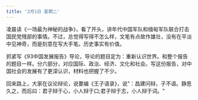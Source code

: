 ```yaml
---
title: '2月1日 星期二'
---
```

凌晨读《一场最为神秘的战争》，看了开头，讲年代中国军队和缅甸军队联合打击国民党残部的事情。不过，总觉得写得不怎么样，文笔有点故作雄壮，没有在平淡中见神奇，而是刻意在写大手笔。历史事实有价值。

抓紧写《93中国发展报告》导论，导论的题目定为：重新认识世界。和整个报告的题目一样。分六部分，对应国际、政治、经济、文化和社会。写这份报告，对中国社会的发展有了更深认识，材料也把握了不少。

回来路上，大家在议论辩论，说要编《王子语录》，说"：昌建问辩，子不语。静思久之，而后曰：君子辩于心，小人辩于口;君子辩于志，小人辩于词。"